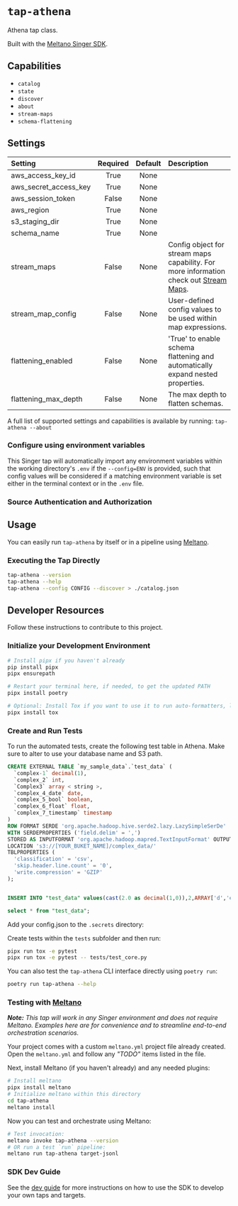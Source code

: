# `tap-athena`

Athena tap class.

Built with the [Meltano Singer SDK](https://sdk.meltano.com).

## Capabilities

* `catalog`
* `state`
* `discover`
* `about`
* `stream-maps`
* `schema-flattening`

## Settings

| Setting              | Required | Default | Description |
|:---------------------|:--------:|:-------:|:------------|
| aws_access_key_id    | True     | None    |             |
| aws_secret_access_key| True     | None    |             |
| aws_session_token    | False    | None    |             |
| aws_region           | True     | None    |             |
| s3_staging_dir       | True     | None    |             |
| schema_name          | True     | None    |             |
| stream_maps          | False    | None    | Config object for stream maps capability. For more information check out [Stream Maps](https://sdk.meltano.com/en/latest/stream_maps.html). |
| stream_map_config    | False    | None    | User-defined config values to be used within map expressions. |
| flattening_enabled   | False    | None    | 'True' to enable schema flattening and automatically expand nested properties. |
| flattening_max_depth | False    | None    | The max depth to flatten schemas. |

A full list of supported settings and capabilities is available by running: `tap-athena --about`

### Configure using environment variables

This Singer tap will automatically import any environment variables within the working directory's
`.env` if the `--config=ENV` is provided, such that config values will be considered if a matching
environment variable is set either in the terminal context or in the `.env` file.

### Source Authentication and Authorization

## Usage

You can easily run `tap-athena` by itself or in a pipeline using [Meltano](https://meltano.com/).

### Executing the Tap Directly

```bash
tap-athena --version
tap-athena --help
tap-athena --config CONFIG --discover > ./catalog.json
```

## Developer Resources

Follow these instructions to contribute to this project.

### Initialize your Development Environment

```bash
# Install pipx if you haven't already
pip install pipx
pipx ensurepath

# Restart your terminal here, if needed, to get the updated PATH
pipx install poetry

# Optional: Install Tox if you want to use it to run auto-formatters, linters, tests, etc.
pipx install tox
```

### Create and Run Tests

To run the automated tests, create the following test table in Athena. Make sure to alter to use your database name and S3 path.

```sql
CREATE EXTERNAL TABLE `my_sample_data`.`test_data` (
  `complex-1` decimal(1),
  `complex_2` int,
  `Complex3` array < string >,
  `complex_4_date` date,
  `complex_5_bool` boolean,
  `complex_6_float` float,
  `complex_7_timestamp` timestamp
)
ROW FORMAT SERDE 'org.apache.hadoop.hive.serde2.lazy.LazySimpleSerDe'
WITH SERDEPROPERTIES ('field.delim' = ',')
STORED AS INPUTFORMAT 'org.apache.hadoop.mapred.TextInputFormat' OUTPUTFORMAT 'org.apache.hadoop.hive.ql.io.HiveIgnoreKeyTextOutputFormat'
LOCATION 's3://[YOUR_BUKET_NAME]/complex_data/'
TBLPROPERTIES (
  'classification' = 'csv',
  'skip.header.line.count' = '0',
  'write.compression' = 'GZIP'
);


INSERT INTO "test_data" values(cast(2.0 as decimal(1,0)),2,ARRAY['d','e','f'], cast('2023-05-11' as date),false,cast(2.001 as real), CAST('2023-05-02 02:02:02.02' as  TIMESTAMP));

select * from "test_data";
```

Add your config.json to the `.secrets` directory:

Create tests within the `tests` subfolder and
  then run:

```bash
pipx run tox -e pytest
pipx run tox -e pytest -- tests/test_core.py
```

You can also test the `tap-athena` CLI interface directly using `poetry run`:

```bash
poetry run tap-athena --help
```

### Testing with [Meltano](https://www.meltano.com)

_**Note:** This tap will work in any Singer environment and does not require Meltano.
Examples here are for convenience and to streamline end-to-end orchestration scenarios._

Your project comes with a custom `meltano.yml` project file already created. Open the `meltano.yml` and follow any _"TODO"_ items listed in
the file.

Next, install Meltano (if you haven't already) and any needed plugins:

```bash
# Install meltano
pipx install meltano
# Initialize meltano within this directory
cd tap-athena
meltano install
```

Now you can test and orchestrate using Meltano:

```bash
# Test invocation:
meltano invoke tap-athena --version
# OR run a test `run` pipeline:
meltano run tap-athena target-jsonl
```

### SDK Dev Guide

See the [dev guide](https://sdk.meltano.com/en/latest/dev_guide.html) for more instructions on how to use the SDK to
develop your own taps and targets.
